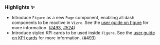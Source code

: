 <!--
A new scriv changelog fragment.

Uncomment the section that is right (remove the HTML comment wrapper).
-->

### Highlights ✨

- Introduce `Figure` as a new `Page` component, enabling all dash components to be reactive in
  `Vizro`. See the [user guide on figure](XXX) for more information. ([#493](https://github.com/mckinsey/vizro/pull/493), [#524](https://github.com/mckinsey/vizro/pull/524))
- Introduce styled KPI cards to be used inside `Figure`. See the [user guide on KPI cards](XXXX) for more information. ([#493](https://github.com/mckinsey/vizro/pull/493))

<!--
### Removed

- A bullet item for the Removed category with a link to the relevant PR at the end of your entry, e.g. Enable feature XXX ([#1](https://github.com/mckinsey/vizro/pull/1))

-->
<!--
### Added

- A bullet item for the Added category with a link to the relevant PR at the end of your entry, e.g. Enable feature XXX ([#1](https://github.com/mckinsey/vizro/pull/1))

-->
<!--
### Changed

- A bullet item for the Changed category with a link to the relevant PR at the end of your entry, e.g. Enable feature XXX ([#1](https://github.com/mckinsey/vizro/pull/1))

-->
<!--
### Deprecated

- A bullet item for the Deprecated category with a link to the relevant PR at the end of your entry, e.g. Enable feature XXX ([#1](https://github.com/mckinsey/vizro/pull/1))

-->
<!--
### Fixed

- A bullet item for the Fixed category with a link to the relevant PR at the end of your entry, e.g. Enable feature XXX ([#1](https://github.com/mckinsey/vizro/pull/1))

-->
<!--
### Security

- A bullet item for the Security category with a link to the relevant PR at the end of your entry, e.g. Enable feature XXX ([#1](https://github.com/mckinsey/vizro/pull/1))

-->
